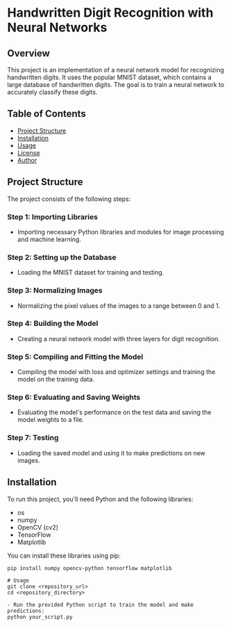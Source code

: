 
# Handwritten Digit Recognition with Neural Networks

## Overview
This project is an implementation of a neural network model for recognizing handwritten digits. It uses the popular MNIST dataset, which contains a large database of handwritten digits. The goal is to train a neural network to accurately classify these digits.

## Table of Contents
- [Project Structure](#project-structure)
- [Installation](#installation)
- [Usage](#usage)
- [License](#license)
- [Author](#author)

## Project Structure
The project consists of the following steps:

### Step 1: Importing Libraries
- Importing necessary Python libraries and modules for image processing and machine learning.

### Step 2: Setting up the Database
- Loading the MNIST dataset for training and testing.

### Step 3: Normalizing Images
- Normalizing the pixel values of the images to a range between 0 and 1.

### Step 4: Building the Model
- Creating a neural network model with three layers for digit recognition.

### Step 5: Compiling and Fitting the Model
- Compiling the model with loss and optimizer settings and training the model on the training data.

### Step 6: Evaluating and Saving Weights
- Evaluating the model's performance on the test data and saving the model weights to a file.

### Step 7: Testing
- Loading the saved model and using it to make predictions on new images.

## Installation
To run this project, you'll need Python and the following libraries:

- os
- numpy
- OpenCV (cv2)
- TensorFlow
- Matplotlib

You can install these libraries using pip:
```shell
pip install numpy opencv-python tensorflow matplotlib

# Usage
git clone <repository_url>
cd <repository_directory>

- Run the provided Python script to train the model and make predictions:
python your_script.py




